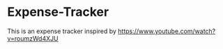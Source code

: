 # Expense-Tracker
This is an expense tracker inspired by https://www.youtube.com/watch?v=roumzWd4XJU
